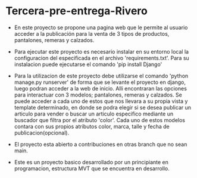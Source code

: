 # Tercera-pre-entrega-Rivero


- En este proyecto se propone una pagina web que le permite al usuario acceder a la publicación para la venta de 3 tipos de productos, pantalones, remeras y calzados.

- Para ejecutar este proyecto es necesario instalar en su entorno local la configuracion del especificada en el archivo 'requirements.txt'.
Para su instalacion puede ejecutarse el comando 'pip install Django'

- Para la utilizacion de este proyecto debe utilizarse el comando 'python manage.py runserver' de forma que se levante el proyecto en django, luego podran acceder a la web de inicio. Alli encontraran las opciones para interactuar con 3 modelos; pantalones, remeras y calzados. Se puede acceder a cada uno de estos que nos llevara a su propia vista y template determinado, en donde se podra elegir si se desea publicar un articulo para vender o buscar un articulo especifico mediante un buscador que filtra por el atributo 'color'. Cada uno de estos modelos contara con sus propios atributos color, marca, talle y fecha de publicacion(opcional).

- El proyecto esta abierto a contribuciones en otras branch que no sean main.

- Este es un proyecto basico desarrollado por un principiante en programacion, estructura MVT que se encuentra en desarrollo.